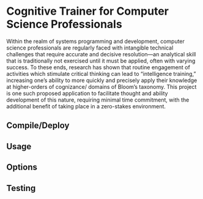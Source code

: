 # Cognitive Trainer for Computer Science Professionals

Within the realm of systems programming and development, computer science professionals are regularly faced with intangible technical challenges that require accurate and decisive resolution—an analytical skill that is traditionally not exercised until it must be applied, often with varying success. To these ends, research has shown that routine engagement of activities which stimulate critical thinking can lead to “intelligence training,” increasing one’s ability to more quickly and precisely apply their knowledge at higher-orders of cognizance/ domains of Bloom’s taxonomy. This project is one such proposed application to facilitate thought and ability development of this nature, requiring minimal time commitment, with the additional benefit of taking place in a zero-stakes environment.

## Compile/Deploy

## Usage

## Options

## Testing


